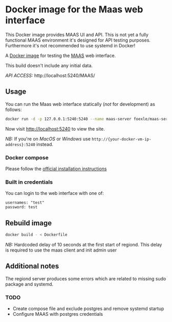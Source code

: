 Docker image for the Maas web interface
===
This Docker image provides MAAS UI and API. This is not yet a fully functional MAAS environment it's designed for API
testing purposes. Furthermore it's not recommended to use systemd in Docker! 

A [Docker image](https://hub.docker.com/r/foexle/maas-server) for testing the [MAAS](https://launchpad.net/maas) web interface.

This build doesn't include any initial data.

*API ACCESS:* http://localhost:5240/MAAS/


Usage
---

You can run the Maas web interface statically (*not* for development) as follows:

``` bash
docker run -d -p 127.0.0.1:5240:5240 --name maas-server foexle/maas-server
```
  
Now visit <http://localhost:5240> to view the site.

*NB:* If you're on *MacOS* or *Windows* use `http://{your-docker-vm-ip-address}:5240` instead.


### Docker compose
Please follow the [official installation instructions](https://docs.docker.com/compose/install/)


### Built in credentials

You can login to the web interface with one of:

    usernames: "test"
    password: test

Rebuild image
---

``` bash
docker build - < Dockerfile
```

*NB:* Hardcoded delay of 10 seconds at the first start of regiond. This delay is required to use the maas client and init admin user


Additional notes
---
The regiond server produces some errors which are related to missing sudo package and systemd. 

### TODO
* Create compose file and exclude postgres and remove systemd startup
* Configure MAAS with postgres credentials

